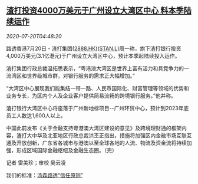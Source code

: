 <!--1595222594000-->
[渣打投资4000万美元于广州设立大湾区中心 料本季陆续运作](https://cn.reuters.com/article/stanchartbank-guangzhou-business-0720-idCNKCS24L0DP)
------

<div><i>2020-07-20T04:48:20</i></div><div class="StandardArticleBody_body"><p>路透香港7月20日 - 渣打集团(<span id="symbol_2888.HK_0"><a href="//www.reuters.com/companies/2888.HK">2888.HK</a></span>)(<span id="symbol_STAN.L_1"><a href="//www.reuters.com/companies/STAN.L">STAN.L</a></span>)周一称，旗下渣打银行投资4,000万美元(3.1亿港元)于广州设立大湾区中心，预计本季起陆续投入运作。 </p><p>渣打集团行政总裁温拓思表示，“粤港澳大湾区是世界上富有活力和具竞争力的一流湾区和世界级城市群，对银行服务的需求正大幅增加。” </p><p>“大湾区中心展现我们能集结一带一路、人民币国际化、财富管理等领域的优势和业务专长，为区内个人及企业客户提供简易流畅的跨境银行服务。”他并称。 </p><p>渣打银行大湾区中心将座落于广州新地标项目--广州环贸中心，预计到2023年底员工人数达1,600人以上。 </p><p>中国此前发布《关于金融支持粤港澳大湾区建设的意见》及跨境理财通的框架内容，渣打大中华及北亚地区行政总裁洪丕正指出，措施将加强区内金融市场互联互通及开放创新，广东省各城市与港澳以至全球各地的人流、物流及资金流将持续加强，形成区域国际金融枢纽及金融生态圈。（完） </p><div class="Attribution_container"><div class="Attribution_attribution"><p class="Attribution_content">记者 雷美珍；审校 吴云凌 </p></div></div><div class="StandardArticleBody_trustBadgeContainer"><span class="StandardArticleBody_trustBadgeTitle">我们的标准：</span><span class="trustBadgeUrl"><a href="https://www.thomsonreuters.cn/content/dam/openweb/documents/pdf/china/brochures/about-us-1.pdf">汤森路透“信任原则”</a></span></div></div>
